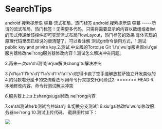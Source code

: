 # SearchTips
android 搜索提示语 弹幕 流式布局，热门标签
android 搜索提示语 弹幕 -----所谓的流式布局，热门标签！无需更多代码，只需将需要显示的内容以数组或者list的形式传递给该控件即可实现流式布局FlowLayout，热门标签的效果
具体实现的原理代码里面已经说的很清楚了，可以看注解
测试git命令使用方式，1.测试public key and privite key.2.测试 中文版的Tortoise Git
1.fu'wu'qi服务器xiu'gai服务器修改nei'rong服务器修改内容 
1.测试怎么解决冲突问题。

2.再来一次ce'shi测试jie'jue解决chong'tu解决冲突  

3.j'd'kja'f'l'k's'd'j'f'la's'd'l'k'fa'l's'd觉得卡疯了空手道解放拉萨独立开发类似的
4.的付款啦分厘卡的交流看法
5.用命令行来提交代码测试2.
<<<<<<< HEAD
6.本地修改内容，命令行测试解决冲突

6.服务器上上s上shangxiugai修改  nei'rong内容

7.ce'shi测试he'b测试合并bian'ji
8.切换分支测试1
9.xiu'gai修改fu'wu'qi修改服务器nei'rong
10.测试上传代码。
截屏图片如下：

![](https://github.com/xujinping/SearchTips/blob/master/app/src/main/raw/screenShot.png)
